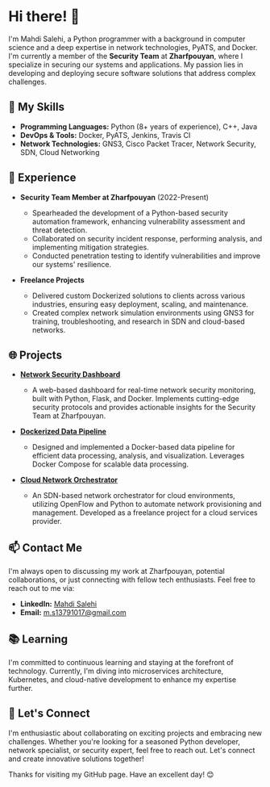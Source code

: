 # Hi there! 👋

I'm Mahdi Salehi, a Python programmer with a background in computer science and a deep expertise in network technologies, PyATS, and Docker. I'm currently a member of the **Security Team** at **Zharfpouyan**, where I specialize in securing our systems and applications. My passion lies in developing and deploying secure software solutions that address complex challenges.

## 🚀 My Skills

- **Programming Languages:** Python (8+ years of experience), C++, Java
- **DevOps & Tools:** Docker, PyATS, Jenkins, Travis CI
- **Network Technologies:** GNS3, Cisco Packet Tracer, Network Security, SDN, Cloud Networking

## 💼 Experience

- **Security Team Member at Zharfpouyan** (2022-Present)
  - Spearheaded the development of a Python-based security automation framework, enhancing vulnerability assessment and threat detection.
  - Collaborated on security incident response, performing analysis, and implementing mitigation strategies.
  - Conducted penetration testing to identify vulnerabilities and improve our systems' resilience.

- **Freelance Projects**
  - Delivered custom Dockerized solutions to clients across various industries, ensuring easy deployment, scaling, and maintenance.
  - Created complex network simulation environments using GNS3 for training, troubleshooting, and research in SDN and cloud-based networks.

## 🌐 Projects

- [**Network Security Dashboard**](https://github.com/Rhythmicbinary/network-security-dashboard)
  - A web-based dashboard for real-time network security monitoring, built with Python, Flask, and Docker. Implements cutting-edge security protocols and provides actionable insights for the Security Team at Zharfpouyan.

- [**Dockerized Data Pipeline**](https://github.com/Rhythmicbinary/docker-data-pipeline)
  - Designed and implemented a Docker-based data pipeline for efficient data processing, analysis, and visualization. Leverages Docker Compose for scalable data processing.

- [**Cloud Network Orchestrator**](https://github.com/Rhythmicbinary/cloud-network-orchestrator)
  - An SDN-based network orchestrator for cloud environments, utilizing OpenFlow and Python to automate network provisioning and management. Developed as a freelance project for a cloud services provider.

## 📫 Contact Me

I'm always open to discussing my work at Zharfpouyan, potential collaborations, or just connecting with fellow tech enthusiasts. Feel free to reach out to me via:

- **LinkedIn:** [Mahdi Salehi](https://www.linkedin.com/in/mahdi-salehi-1b174b194/)
- **Email:** m.s13791017@gmail.com
<!-- - **Portfolio Website:** [Your Portfolio Website](https://www.yourportfolio.com) -->

## 📚 Learning

I'm committed to continuous learning and staying at the forefront of technology. Currently, I'm diving into microservices architecture, Kubernetes, and cloud-native development to enhance my expertise further.

## 🤝 Let's Connect

I'm enthusiastic about collaborating on exciting projects and embracing new challenges. Whether you're looking for a seasoned Python developer, network specialist, or security expert, feel free to reach out. Let's connect and create innovative solutions together!

Thanks for visiting my GitHub page. Have an excellent day! 😊

<!--
**Rhythmicbinary/Rhythmicbinary** is a ✨ _special_ ✨ repository because its `README.md` (this file) appears on your GitHub profile.

Here are some ideas to get you started:

- 🔭 I’m currently working on ...
- 🌱 I’m currently learning ...
- 👯 I’m looking to collaborate on ...
- 🤔 I’m looking for help with ...
- 💬 Ask me about ...
- 📫 How to reach me: ...
- 😄 Pronouns: ...
- ⚡ Fun fact: ...
-->
